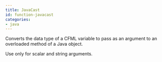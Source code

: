 ```yaml
---
title: JavaCast
id: function-javacast
categories:
- java
---
```


Converts the data type of a CFML variable to pass as an argument to an overloaded method of a Java object. 

Use only for scalar and string arguments.

